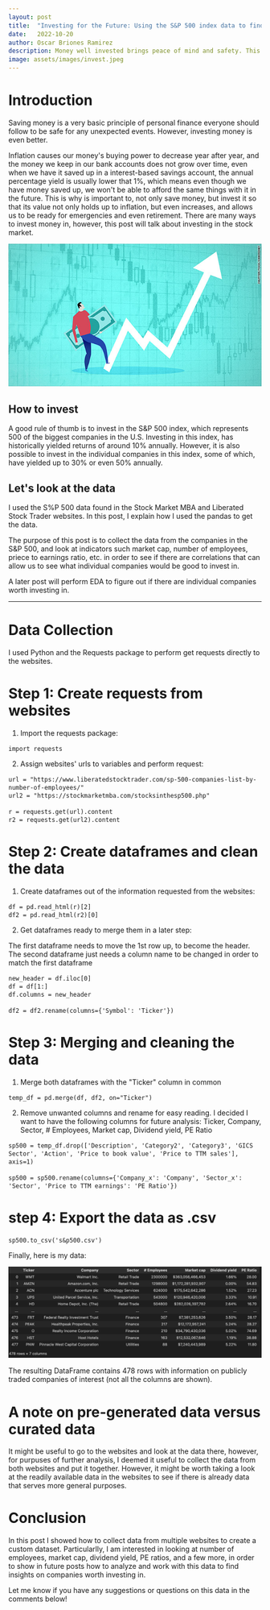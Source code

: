 ```yaml
---
layout: post
title:  "Investing for the Future: Using the S&P 500 index data to find good companies to invest in"
date:   2022-10-20
author: Oscar Briones Ramirez
description: Money well invested brings peace of mind and safety. This post shows how to collect S&P 500 index data from a couple of websites
image: assets/images/invest.jpeg
---
```


# Introduction

Saving money is a very basic principle of personal finance everyone should follow to be safe for any unexpected events. However, investing money is even better. 

Inflation causes our money's buying power to decrease year after year, and the money we keep in our bank accounts does not grow over time, even when we have it saved up in a interest-based savings account, the annual percentage yield is usually lower that 1%, which means even though we have money saved up, we won't be able to afford the same things with it in the future.
This is why is important to, not only save money, but invest it so that its value not only holds up to inflation, but even increases, and allows us to be ready for emergencies and even retirement. There are many ways to invest money in, however, this post will talk about investing in the stock market. 

![Figure](https://github.com/oscarbrionesr/stat386-projects/raw/main/assets/images/invest2.jpeg)

## How to invest

A good rule of thumb is to invest in the S&P 500 index, which represents 500 of the biggest companies in the U.S. Investing in this index, has historically yielded returns of around 10% annually. However, it is also possible to invest in the individual companies in this index, some of which, have yielded up to 30% or even 50% annually.


## Let's look at the data

I used the S%P 500 data found in the Stock Market MBA and Liberated Stock Trader websites. In this post, I explain how I used the pandas to get the data.

The purpose of this post is to collect the data from the companies in the S&P 500, and look at indicators such market cap, number of employees, priece to earnings ratio, etc. in order to see if there are correlations that can allow us to see what individual companies would be good to invest in.

A later post will perform EDA to figure out if there are individual companies worth investing in.

---

# Data Collection

I used Python and the Requests package to perform get requests directly to the websites.

# Step 1: Create requests from websites

1. Import the requests package:

```
import requests
```


2. Assign websites' urls to variables and perform request:

```
url = "https://www.liberatedstocktrader.com/sp-500-companies-list-by-number-of-employees/"
url2 = "https://stockmarketmba.com/stocksinthesp500.php"

r = requests.get(url).content
r2 = requests.get(url2).content
```

# Step 2: Create dataframes and clean the data

1. Create dataframes out of the information requested from the websites:

```
df = pd.read_html(r)[2]
df2 = pd.read_html(r2)[0]
```

2. Get dataframes ready to merge them in a later step:

The first dataframe needs to move the 1st row up, to become the header. The second dataframe just needs a column name to be changed in order to match the first dataframe
```
new_header = df.iloc[0]
df = df[1:]
df.columns = new_header

df2 = df2.rename(columns={'Symbol': 'Ticker'})

```

# Step 3: Merging and cleaning the data

1. Merge both dataframes with the "Ticker" column in common

```
temp_df = pd.merge(df, df2, on="Ticker")
```

2. Remove unwanted columns and rename for easy reading.
I decided I want to have the following columns for future analysis: Ticker,	Company,	Sector,	# Employees,	Market cap,	Dividend yield,	PE Ratio

```
sp500 = temp_df.drop(['Description', 'Category2', 'Category3', 'GICS Sector', 'Action', 'Price to book value', 'Price to TTM sales'], axis=1)

sp500 = sp500.rename(columns={'Company_x': 'Company', 'Sector_x': 'Sector', 'Price to TTM earnings': 'PE Ratio'})

```

# step 4: Export the data as .csv

```
sp500.to_csv('s&p500.csv')
```

Finally, here is my data:

![Figure](https://github.com/oscarbrionesr/stat386-projects/raw/main/assets/images/spdata.jpeg)


The resulting DataFrame contains 478 rows with information on publicly traded companies of interest (not all the columns are shown).


# A note on pre-generated data versus curated data

It might be useful to go to the websites and look at the data there, however, for purpuses of further analysis, I deemed it useful to collect the data from both websites and put it together.
However, it might be worth taking a look at the readily available data in the websites to see if there is already data that serves more general purposes.

# Conclusion

In this post I showed how to collect data from multiple websites to create a custom dataset. Particularlly, I am interested in looking at number of employees, market cap, dividend yield, PE ratios, and a few more, in order to show in future posts how to analyze and work with this data to find insights on companies worth investing in.

Let me know if you have any suggestions or questions on this data in the comments below!
